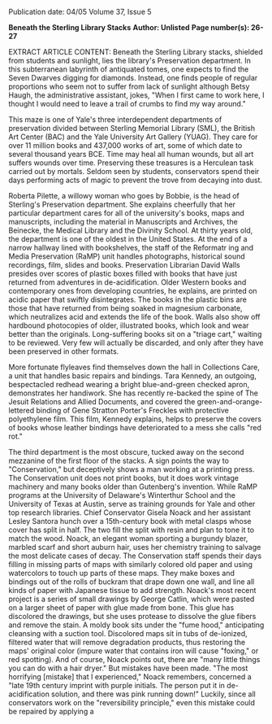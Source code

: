Publication date: 04/05
Volume 37, Issue 5

**Beneath the Sterling Library Stacks**
**Author: Unlisted**
**Page number(s): 26-27**

EXTRACT ARTICLE CONTENT:
Beneath the Sterling Library stacks, shielded from students and sunlight, lies the library's Preservation department. In this subterranean labyrinth of antiquated tomes, one expects to find the Seven Dwarves digging for diamonds. Instead, one finds people of regular proportions who seem not to suffer from lack of sunlight although Betsy Haugh, the administrative assistant, jokes, "When I first came to work here, I thought I would need to leave a trail of crumbs to find my way around."

This maze is one of Yale's three interdependent departments of preservation divided between Sterling Memorial Library (SML), the British Art Center (BAC) and the Yale University Art Gallery (YUAG). They care for over 11 million books and 437,000 works of art, some of which date to several thousand years BCE. Time may heal all human wounds, but all art suffers wounds over time. Preserving these treasures is a Herculean task carried out by mortals. Seldom seen by students, conservators spend their days performing acts of magic to prevent the trove from decaying into dust.


Roberta Pilette, a willowy woman who goes by Bobbie, is the head of Sterling's Preservation department. She explains cheerfully that her particular department cares for all of the university's books, maps and manuscripts, including the material in Manuscripts and Archives, the Beinecke, the Medical Library and the Divinity School. At thirty years old, the department is one of the oldest in the United States.
At the end of a narrow hallway lined with bookshelves, the staff of the Reformatr ing and Media Preservation (RaMP) unit handles photographs, historical sound recordings, film, slides and books. Preservation Librarian David Walls presides over scores of plastic boxes filled with books that have just returned from adventures in de-acidification. Older Western books and contemporary ones from developing countries, he explains, are printed on acidic paper that swiftly disintegrates. The books in the plastic bins are those that have returned from being soaked in magnesium carbonate, which neutralizes acid and extends the life of the book. Walls also show off hardbound photocopies of older, illustrated books, which look and wear better than the originals.
Long-suffering books sit on a "triage cart," waiting to be reviewed. Very few will actually be discarded, and only after they have been preserved in other formats.


More fortunate flyleaves find themselves down the hall in Collections Care, a unit that handles basic repairs and bindings. Tara Kennedy, an outgoing, bespectacled redhead wearing a bright blue-and-green checked apron, demonstrates her handiwork. She has recently re-backed the spine of The Jesuit Relations and Allied Documents, and covered the green-and-orange-lettered binding of Gene Stratton Porter's Freckles with protective polyethylene film.
This film, Kennedy explains, helps to preserve the covers of books whose leather bindings have deteriorated to a mess she calls "red rot."


The third department is the most obscure, tucked away on the second mezzanine of the first floor of the stacks. A sign points the way to "Conservation," but deceptively shows a man working at a printing press. The Conservation unit does not print books, but it does work vintage machinery and many books older than Gutenberg's invention. While RaMP programs at the University of Delaware's Winterthur School and the University of Texas at Austin, serve as training grounds for Yale and other top research libraries.
Chief Conservator Gisela Noack and her assistant Lesley Santora hunch over a 15th-century book with metal clasps whose cover has split in half. The two fill the split with resin and plan to tone it to match the wood. Noack, an elegant woman sporting a burgundy blazer, marbled scarf and short auburn hair, uses her chemistry training to salvage the most delicate cases of decay. The Conservation staff spends their days filling in missing parts of maps with similarly colored old paper and using watercolors to touch up parts of these maps. They make boxes and bindings out of the rolls of buckram that drape down one wall, and line all kinds of paper with Japanese tissue to add strength.
Noack's most recent project is a series of small drawings by George Catlin, which were pasted on a larger sheet of paper with glue made from bone. This glue has discolored the drawings, but she uses protease to dissolve the glue fibers and remove the stain. A moldy book sits under the "fume hood," anticipating cleansing with a suction tool. Discolored maps sit in tubs of de-ionized, filtered water that will remove degradation products, thus restoring the maps' original color (impure water that contains iron will cause "foxing," or red spotting). And of course, Noack points out, there are "many little things you can do with a hair dryer."
But mistakes have been made. "The most horrifying [mistake] that I experienced," Noack remembers, concerned a "late 19th century imprint with purple initials. The person put it in de-acidification solution, and there was pink running down!" Luckily, since all conservators work on the "reversibility principle," even this mistake could be repaired by applying a